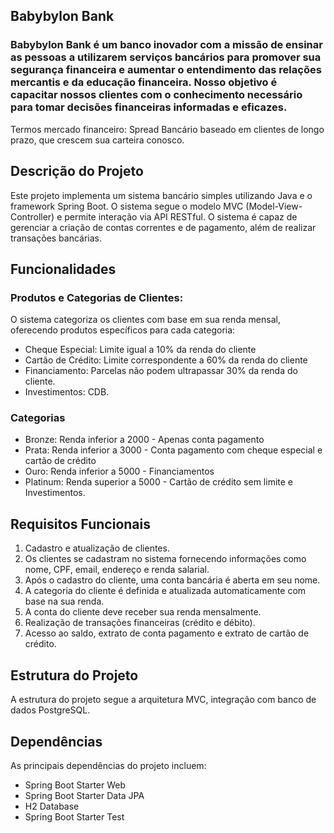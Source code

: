 ## Babybylon Bank
### Babybylon Bank é um banco inovador com a missão de ensinar as pessoas a utilizarem serviços bancários para promover sua segurança financeira e aumentar o entendimento das relações mercantis e da educação financeira. Nosso objetivo é capacitar nossos clientes com o conhecimento necessário para tomar decisões financeiras informadas e eficazes.

Termos mercado financeiro:
Spread Bancário baseado em clientes de longo prazo, que crescem sua carteira conosco.

## Descrição do Projeto
Este projeto implementa um sistema bancário simples utilizando Java e o framework Spring Boot. O sistema segue o modelo MVC (Model-View-Controller) e permite interação via API RESTful. O sistema é capaz de gerenciar a criação de contas correntes e de pagamento, além de realizar transações bancárias.

## Funcionalidades

### Produtos e Categorias de Clientes:
O sistema categoriza os clientes com base em sua renda mensal, oferecendo produtos específicos para cada categoria:

- Cheque Especial: Limite igual a 10% da renda do cliente
- Cartão de Crédito: Limite correspondente a 60% da renda do cliente
- Financiamento: Parcelas não podem ultrapassar 30% da renda do cliente.
- Investimentos: CDB.

### Categorias
- Bronze: Renda inferior a 2000 - Apenas conta pagamento
- Prata: Renda inferior a 3000 - Conta pagamento com cheque especial e cartão de crédito
- Ouro: Renda inferior a 5000 - Financiamentos
- Platinum: Renda superior a 5000 - Cartão de crédito sem limite e Investimentos.

## Requisitos Funcionais
1. Cadastro e atualização de clientes.
2. Os clientes se cadastram no sistema fornecendo informações como nome, CPF, email, endereço e renda salarial.
3. Após o cadastro do cliente, uma conta bancária é aberta em seu nome.
4. A categoria do cliente é definida e atualizada automaticamente com base na sua renda.
5. A conta do cliente deve receber sua renda mensalmente.
6. Realização de transações financeiras (crédito e débito).
7. Acesso ao saldo, extrato de conta pagamento e extrato de cartão de crédito.


## Estrutura do Projeto
A estrutura do projeto segue a arquitetura MVC, integração com banco de dados PostgreSQL.

## Dependências
As principais dependências do projeto incluem:

- Spring Boot Starter Web
- Spring Boot Starter Data JPA
- H2 Database
- Spring Boot Starter Test
